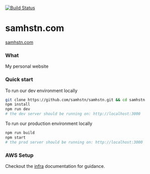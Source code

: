 [![Build Status](https://samhstn.com/badge)](https://console.aws.amazon.com/codesuite/codebuild/projects/CodeBuild)

# samhstn.com

[samhstn.com](http://samhstn.com)

### What

My personal website

### Quick start

To run our dev environment locally

```bash
git clone https://github.com/samhstn/samhstn.git && cd samhstn
npm install
npm run dev
# the dev server should be running on: http://localhost:3000
```

To run our production environment locally

```bash
npm run build
npm start
# the prod server should be running on: http://localhost:3000
```

### AWS Setup

Checkout the [infra](./infra) documentation for guidance.
